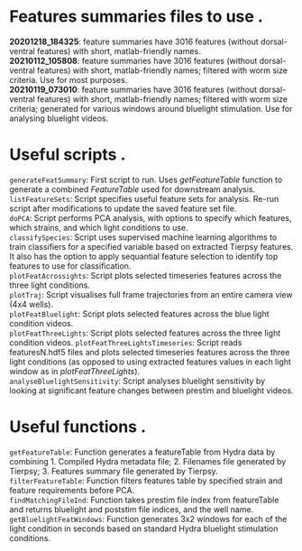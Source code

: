 # Features summaries files to use . 

**20201218_184325**: feature summaries have 3016 features (without dorsal-ventral features) with short, matlab-friendly names.  
**20210112_105808**: feature summaries have 3016 features (without dorsal-ventral features) with short, matlab-friendly names; filtered with worm size criteria. Use for most purposes.  
**20210119_073010**: feature summaries have 3016 features (without dorsal-ventral features) with short, matlab-friendly names; filtered with worm size criteria; generated for various windows around bluelight stimulation. Use for analysing bluelight videos.

# Useful scripts . 

`generateFeatSummary`: First script to run. Uses *getFeatureTable* function to generate a combined *FeatureTable* used for downstream analysis.  
`listFeatureSets`: Script specifies useful feature sets for analysis. Re-run script after modifications to update the saved feature set file.  
`doPCA`: Script performs PCA analysis, with options to specify which features, which strains, and which light conditions to use.  
`classifySpecies`: Script uses supervised machine learning algorithms to train classifiers for a specified variable based on extracted Tierpsy features. It also has the option to apply sequantial feature selection to identify top features to use for classification.  
`plotFeatAcrossights`: Script plots selected timeseries features across the three light conditions.  
`plotTraj`: Script visualises full frame trajectories from an entire camera view (4x4 wells).  
`plotFeatBluelight`: Script plots selected features across the blue light condition videos.  
`plotFeatThreeLights`: Script plots selected features across the three light condition videos.
`plotFeatThreeLightsTimeseries`: Script reads featuresN.hdf5 files and plots selected timeseries features across the three light conditions (as opposed to using extracted features values in each light window as in *plotFeatThreeLights*).  
`analyseBluelightSensitivity`: Script analyses bluelight sensitivity by looking at significant feature changes between prestim and bluelight videos.

# Useful functions . 

`getFeatureTable`: Function generates a featureTable from Hydra data by combining 1. Compiled Hydra metadata file; 2. Filenames file generated by Tierpsy; 3. Features summary file generated by Tierpsy.  
`filterFeatureTable`: Function filters features table by specified strain and feature requirements before PCA.  
`findMatchingFileInd`: Function takes prestim file index from featureTable and returns bluelight and poststim file indices, and the well name.  
`getBluelightFeatWindows`: Function generates 3x2 windows for each of the light condition in seconds based on standard Hydra bluelight stimulation conditions.  